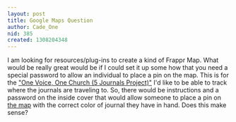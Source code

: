 ```yaml
---
layout: post
title: Google Maps Question
author: Cade_One
nid: 385
created: 1308204348
---
```

<p>I am looking for resources/plug-ins to create a kind of Frappr Map. What would be really great would be if I could set it up some how that you need a special password to allow an individual to place a pin on the map. This is for the <a href="http://kck.st/diYY83" target="_blank" title="Kickstarter">"One Voice, One Church (5 Journals Project)"</a> I'd like to be able to track where the journals are traveling to. So, there would be instructions and a password on the inside cover that would allow someone to place a pin on <a href="http://maps.google.com/maps/ms?msa=0&amp;msid=207999485412981009845.000490420fa7a24907931&amp;hl=en&amp;ie=UTF8&amp;ll=41.07314,-82.677612&amp;spn=1.538398,3.56781&amp;z=9" target="_blank">the map</a> with the correct color of journal they have in hand. Does this make sense?</p>
